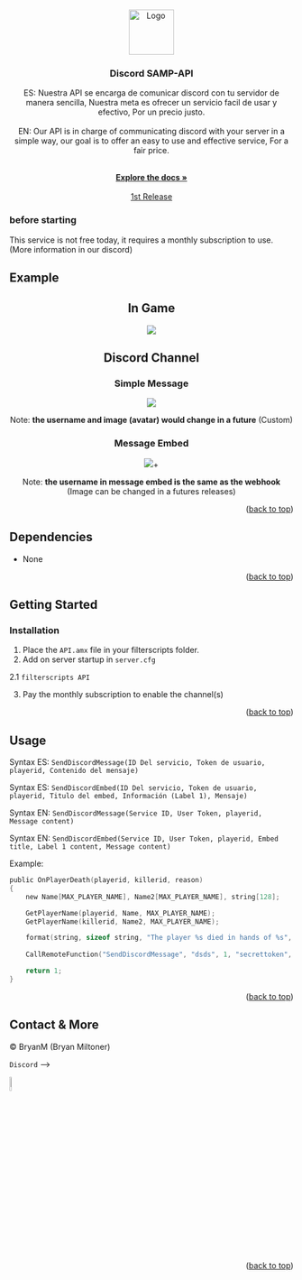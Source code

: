 <a name="readme-top"></a>

<!-- PROJECT LOGO -->

<br />

<div align="center">
  <a href="https://github.com/BN-M/Discord-SAMP-API">
    <img src="https://icon-library.com/images/pawn-icon/pawn-icon-12.jpg" alt="Logo" width="80" height="80">
  </a>

<h3 align="center">Discord  SAMP-API</h3>

  <p align="center">
    ES: 
    Nuestra API se encarga de comunicar discord con tu servidor de manera sencilla, Nuestra meta es ofrecer un servicio facil de usar y efectivo, Por un precio justo.
    <br />
    <br />
    EN: 
    Our API is in charge of communicating discord with your server in a simple way, our goal is to offer an easy to use and effective service, For a fair price.
    </p>
    <br />
    <a href="https://github.com/BN-M/Discord-SAMP-API"><strong>Explore the docs »</strong></a>
    <br />
    <br />
    <a href="https://github.com/BN-M/Discord-SAMP-API/releases">1st Release</a>
</div>


### before starting

This service is not free today, it requires a monthly subscription to use. (More information in our discord)


## Example
<div align="center">
  <h2>In Game</h2>
  
  <img src="https://cdn.discordapp.com/attachments/754887805200760882/1036741507375448184/sa-mp-087.png"></img>
   
  <h2>Discord Channel</h2>
  
  <h3>Simple Message</h3>
  <img src="https://cdn.discordapp.com/attachments/754887805200760882/1036740893585191014/unknown.png"></img>
  
  <p>Note: <strong>the username and image (avatar) would change in a future</strong> (Custom)</p>
  
  <h3>Message Embed</h3>
  <img src="https://cdn.discordapp.com/attachments/754887805200760882/1053811792410853479/image.png"></img>+
  
  <p>Note: <strong>the username in message embed is the same as the webhook</strong> (Image can be changed in a futures releases)</p>

</div>


<p align="right">(<a href="#readme-top">back to top</a>)</p>



## Dependencies

* None

<p align="right">(<a href="#readme-top">back to top</a>)</p>


## Getting Started

### Installation

1. Place the `API.amx` file in your filterscripts folder.
2. Add on server startup in `server.cfg`

2.1 ```filterscripts API```

3. Pay the monthly subscription to enable the channel(s)

<p align="right">(<a href="#readme-top">back to top</a>)</p>



<!-- USAGE EXAMPLES -->
## Usage

Syntax ES: ``SendDiscordMessage(ID Del servicio, Token de usuario, playerid, Contenido del mensaje)``

Syntax ES: ``SendDiscordEmbed(ID Del servicio, Token de usuario, playerid, Titulo del embed, Información (Label 1), Mensaje)``

Syntax EN: ``SendDiscordMessage(Service ID, User Token, playerid, Message content)``

Syntax EN: ``SendDiscordEmbed(Service ID, User Token, playerid, Embed title, Label 1 content, Message content)``

Example:
```c
public OnPlayerDeath(playerid, killerid, reason)
{
    new Name[MAX_PLAYER_NAME], Name2[MAX_PLAYER_NAME], string[128];

    GetPlayerName(playerid, Name, MAX_PLAYER_NAME);
    GetPlayerName(killerid, Name2, MAX_PLAYER_NAME);

    format(string, sizeof string, "The player %s died in hands of %s", Name, Name2);
    
    CallRemoteFunction("SendDiscordMessage", "dsds", 1, "secrettoken", playerid, string);

    return 1;
}
```


<p align="right">(<a href="#readme-top">back to top</a>)</p>



## Contact & More

© BryanM (Bryan Miltoner)


`Discord` -->

<a href="https://discord.gg/yRSs48FewF" target="_blank">
  <img src="https://assets-global.website-files.com/6257adef93867e50d84d30e2/625e5fcef7ab80b8c1fe559e_Discord-Logo-Color.png" width=8%></img>
</a>

<p align="right">(<a href="#readme-top">back to top</a>)</p>
